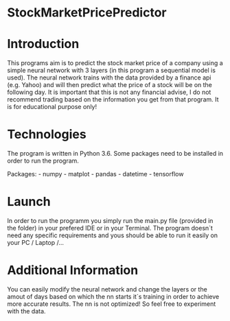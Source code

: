 # StockMarketPricePredictor

# Introduction
This programs aim is to predict the stock market price of a company using a simple neural network with 3 layers (in this program a sequential model is used).
The neural network trains with the data provided by a finance api (e.g. Yahoo) and will then predict what the price of a stock will be on the following day.
It is important that this is not any financial advise, I do not recommend trading based on the information you get from that program. It is for educational
purpose only!

# Technologies
The program is written in Python 3.6. Some packages need to be installed in order to run the program.

Packages: - numpy
          - matplot
          - pandas
          - datetime
          - tensorflow
          
# Launch
In order to run the programm you simply run the main.py file (provided in the folder) in your prefered IDE or in your Terminal.
The program doesn´t need any specific requirements and yous should be able to run it easily on your PC / Laptop /...

# Additional Information
You can easily modify the neural network and change the layers or the amout of days based on which the nn starts it´s training in order to achieve more 
accurate results. The nn is not optimized! So feel free to experiment with the data.
